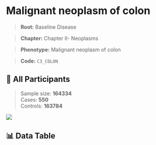 # Malignant neoplasm of colon

> **Root:** Baseline Disease  

> **Chapter:** Chapter II- Neoplasms  

> **Phenotype:** Malignant neoplasm of colon  

> **Code:** `C3_COLON`

## 🧪 All Participants  
> Sample size: **164334**  
> Cases: **550**  
> Controls: **163784**
<img src="/Sensitive/Figures/ALL/Baseline/C3_COLON.png"/>

## 📊 Data Table
<CsvTableMRF src="/Sensitive/Data/ALL/Baseline/LG_C3_COLON.csv"/>

